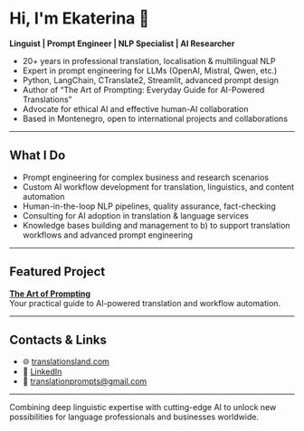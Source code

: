 # Hi, I'm Ekaterina 👋

**Linguist | Prompt Engineer | NLP Specialist | AI Researcher**

- 20+ years in professional translation, localisation & multilingual NLP
- Expert in prompt engineering for LLMs (OpenAI, Mistral, Qwen, etc.)
- Python, LangChain, CTranslate2, Streamlit, advanced prompt design
- Author of “The Art of Prompting: Everyday Guide for AI-Powered Translations”
- Advocate for ethical AI and effective human-AI collaboration
- Based in Montenegro, open to international projects and collaborations

---

## What I Do

- Prompt engineering for complex business and research scenarios
- Custom AI workflow development for translation, linguistics, and content automation
- Human-in-the-loop NLP pipelines, quality assurance, fact-checking
- Consulting for AI adoption in translation & language services
- Knowledge bases building and management to b) to support translation workflows and advanced prompt engineering

---

## Featured Project

**[The Art of Prompting](https://github.com/katyamarkova/the-art-of-prompting)**  
Your practical guide to AI-powered translation and workflow automation.

---

## Contacts & Links

- 🌐 [translationsland.com](https://translationsland.com)
- 💼 [LinkedIn](https://www.linkedin.com/in/linguist-ai/)
- 📧 translationprompts@gmail.com

---
Combining deep linguistic expertise with cutting-edge AI to unlock new possibilities for language professionals and businesses worldwide.
